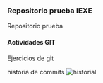 ### Repositorio prueba IEXE 

Repositorio prueba 

#### Actividades GIT 

Ejercicios de git

historia de commits
![historial](https://user-images.githubusercontent.com/88260177/130337811-53f0dbba-55be-4c2b-a93d-31c96cc1bf45.png)
